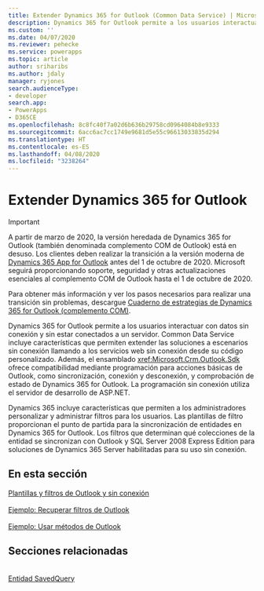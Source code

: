 ```yaml
---
title: Extender Dynamics 365 for Outlook (Common Data Service) | Microsoft Docs
description: Dynamics 365 for Outlook permite a los usuarios interactuar con datos sin conexión y sin estar conectados a un servidor. Common Data Service incluye características que permiten extender las soluciones a escenarios sin conexión llamando a los servicios web sin conexión desde su código personalizado. Además, el ensamblado Sdk ofrece compatibilidad mediante programación para acciones básicas de Outlook, como sincronización, conexión y desconexión, y comprobación de estado de Dynamics 365 for Outlook. La programación sin conexión utiliza el servidor de desarrollo de ASP.NET.
ms.custom: ''
ms.date: 04/07/2020
ms.reviewer: pehecke
ms.service: powerapps
ms.topic: article
author: sriharibs
ms.author: jdaly
manager: ryjones
search.audienceType:
- developer
search.app:
- PowerApps
- D365CE
ms.openlocfilehash: 8c8fc40f7a02d6b636b29758cd0964084b8e9333
ms.sourcegitcommit: 6acc6ac7cc1749e9681d5e55c96613033835d294
ms.translationtype: HT
ms.contentlocale: es-ES
ms.lasthandoff: 04/08/2020
ms.locfileid: "3238264"
---
```

# <a name="extend-dynamics-365-for-outlook"></a>Extender Dynamics 365 for Outlook

> [!IMPORTANT]
> A partir de marzo de 2020, la versión heredada de Dynamics 365 for Outlook (también denominada complemento COM de Outlook) está en desuso. Los clientes deben realizar la transición a la versión moderna de [Dynamics 365 App for Outlook](https://docs.microsoft.com/dynamics365/outlook-app/overview) antes del 1 de octubre de 2020. Microsoft seguirá proporcionando soporte, seguridad y otras actualizaciones esenciales al complemento COM de Outlook hasta el 1 de octubre de 2020.
> 
> Para obtener más información y ver los pasos necesarios para realizar una transición sin problemas, descargue [Cuaderno de estrategias de Dynamics 365 for Outlook (complemento COM)](https://aka.ms/OutlookCOMPlaybook).

Dynamics 365 for Outlook permite a los usuarios interactuar con datos sin conexión y sin estar conectados a un servidor. Common Data Service incluye características que permiten extender las soluciones a escenarios sin conexión llamando a los servicios web sin conexión desde su código personalizado. Además, el ensamblado <xref:Microsoft.Crm.Outlook.Sdk> ofrece compatibilidad mediante programación para acciones básicas de Outlook, como sincronización, conexión y desconexión, y comprobación de estado de Dynamics 365 for Outlook. La programación sin conexión utiliza el servidor de desarrollo de ASP.NET.  
  
 Dynamics 365 incluye características que permiten a los administradores personalizar y administrar filtros para los usuarios. Las plantillas de filtro proporcionan el punto de partida para la sincronización de entidades en Dynamics 365 for Outlook. Los filtros que determinan qué colecciones de la entidad se sincronizan con Outlook y SQL Server 2008 Express Edition para soluciones de Dynamics 365 Server habilitadas para su uso sin conexión.  
  
## <a name="in-this-section"></a>En esta sección

[Plantillas y filtros de Outlook y sin conexión](offline-outlook-filters-templates.md)<br />  
[Ejemplo: Recuperar filtros de Outlook](sample-create-retrieve-outlook-filters.md)<br />  
[Ejemplo: Usar métodos de Outlook](sample-outlook-methods.md)<br />
  
## <a name="related-sections"></a>Secciones relacionadas

<!-- TODO:
[Extend Dynamics 365](extend-dynamics-365-server.md)<br />
[Supported Extensions for Dynamics 365](supported-extensions.md)<br />
[The Metadata and Data Models in Dynamics 365](metadata-data-models.md)<br />
[Extend Dynamics 365 on the server](extend-dynamics-365-server.md)<br />
[Extend Dynamics 365 on the client](extend-client.md)<br />
[Customize Dynamics 365 applications](customize-dev/customize-applications.md)<br />
[Package and distribute extensions using solutions](package-distribute-extensions-use-solutions.md)<br />
[Integrate Dynamics 365 with SharePoint](integration-dev/integrate-sharepoint.md)<br />
 -->
<xref href="Microsoft.Dynamics.CRM.savedquery?text=savedquery EntityType" /><br />
[Entidad SavedQuery](../reference/entities/savedquery.md)<br />
  

